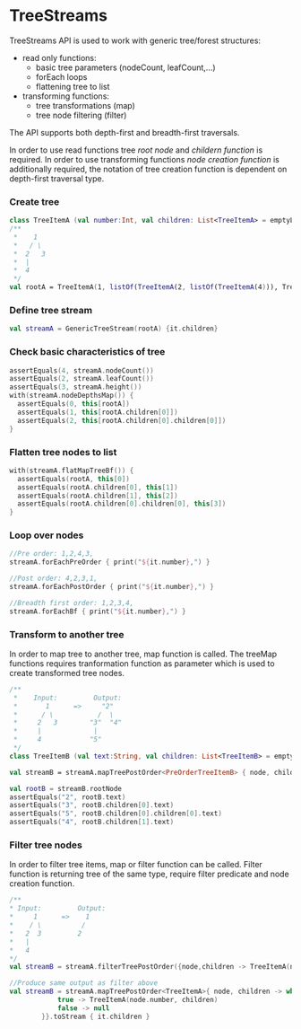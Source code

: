 # TreeStreams
TreeStreams API is used to work with generic tree/forest structures:
- read only functions:
  - basic tree parameters (nodeCount, leafCount,...)
  - forEach loops 
  - flattening tree to list
- transforming functions:
  - tree transformations (map)
  - tree node filtering (filter)

The API supports both depth-first and breadth-first traversals.

In order to use read functions tree *root node* and *childern function* is required. 
In order to use transforming functions *node creation function* is additionally required, the notation of tree creation function is dependent on depth-first traversal type.
 
### Create tree

```kotlin
class TreeItemA (val number:Int, val children: List<TreeItemA> = emptyList())
/**
 *    1     
 *   / \
 *  2   3
 *  |
 *  4
 */
val rootA = TreeItemA(1, listOf(TreeItemA(2, listOf(TreeItemA(4))), TreeItemA(3)))
```

### Define tree stream

```kotlin
val streamA = GenericTreeStream(rootA) {it.children}
```

### Check basic characteristics of tree

```kotlin
assertEquals(4, streamA.nodeCount())
assertEquals(2, streamA.leafCount())
assertEquals(3, streamA.height())
with(streamA.nodeDepthsMap()) {
  assertEquals(0, this[rootA])
  assertEquals(1, this[rootA.children[0]])
  assertEquals(2, this[rootA.children[0].children[0]])
}
```

### Flatten tree nodes to list
```kotlin
with(streamA.flatMapTreeBf()) {
  assertEquals(rootA, this[0])
  assertEquals(rootA.children[0], this[1])
  assertEquals(rootA.children[1], this[2])
  assertEquals(rootA.children[0].children[0], this[3])
}
```

### Loop over nodes
```kotlin
//Pre order: 1,2,4,3,
streamA.forEachPreOrder { print("${it.number},") }

//Post order: 4,2,3,1,
streamA.forEachPostOrder { print("${it.number},") }

//Breadth first order: 1,2,3,4,
streamA.forEachBf { print("${it.number},") }
```

### Transform to another tree
In order to map tree to another tree, map function is called. The treeMap functions requires tranformation function as parameter which is used to create transformed tree nodes.

```kotlin
/**
 *    Input:         Output:
 *       1      =>     "2"
 *      / \           /  \
 *     2   3        "3"  "4"
 *     |             |
 *     4            "5"
 */
class TreeItemB (val text:String, val children: List<TreeItemB> = emptyList())

val streamB = streamA.mapTreePostOrder<PreOrderTreeItemB> { node, children ->  PreOrderTreeItemB("${node.number + 1}", children) }.toStream { it.children }

val rootB = streamB.rootNode
assertEquals("2", rootB.text)
assertEquals("3", rootB.children[0].text)
assertEquals("5", rootB.children[0].children[0].text)
assertEquals("4", rootB.children[1].text)    
```

### Filter tree nodes
In order to filter tree items, map or filter function can be called. Filter function is returning tree of the same type, require filter predicate and node creation function. 

```kotlin
/**
* Input:         Output:
*     1      =>    1
*    / \          /
*   2  3         2
*   |
*   4
*/
val streamB = streamA.filterTreePostOrder({node,children -> TreeItemA(node.number,children)}, predicate = {node ->  node.number < 3}).toStream { it.children }

//Produce same output as filter above
val streamB = streamA.mapTreePostOrder<TreeItemA>{ node, children -> when(node.number < 3) {
            true -> TreeItemA(node.number, children)
            false -> null
        }}.toStream { it.children }
```
